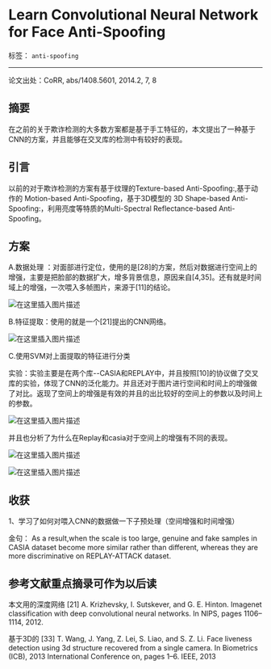 ﻿# Learn Convolutional Neural Network for Face Anti-Spoofing

标签： `anti-spoofing`

---

论文出处：CoRR, abs/1408.5601, 2014.2, 7, 8  

## 摘要  

在之前的关于欺诈检测的大多数方案都是基于手工特征的，本文提出了一种基于CNN的方案，并且能够在交叉库的检测中有较好的表现。

## 引言  

以前的对于欺诈检测的方案有基于纹理的Texture-based Anti-Spoofing:,基于动作的 Motion-based Anti-Spoofing，基于3D模型的 3D Shape-based Anti-Spoofing:，利用亮度等特质的Multi-Spectral Reflectance-based Anti-Spoofing。

## 方案

A.数据处理 ：对面部进行定位，使用的是[28]的方案，然后对数据进行空间上的增强，主要是把脸部的数据扩大，增多背景信息，原因来自[4,35]。还有就是时间域上的增强，一次喂入多帧图片，来源于[11]的结论。  

![在这里插入图片描述](https://img-blog.csdnimg.cn/20190322200517459.png?x-oss-process=image/watermark,type_ZmFuZ3poZW5naGVpdGk,shadow_10,text_aHR0cHM6Ly9ibG9nLmNzZG4ubmV0L3FxXzI4ODg4ODM3,size_16,color_FFFFFF,t_70)

B.特征提取：使用的就是一个[21]提出的CNN网络。  

![在这里插入图片描述](https://img-blog.csdnimg.cn/20190322200533763.png)

C.使用SVM对上面提取的特征进行分类

实验：实验主要是在两个库--CASIA和REPLAY中，并且按照[10]的协议做了交叉库的实验，体现了CNN的泛化能力。并且还对于图片进行空间和时间上的增强做了对比。返现了空间上的增强是有效的并且的出比较好的空间上的参数以及时间上的参数。  

![在这里插入图片描述](https://img-blog.csdnimg.cn/20190322200545106.png)

并且也分析了为什么在Replay和casia对于空间上的增强有不同的表现。

![在这里插入图片描述](https://img-blog.csdnimg.cn/2019032220055526.png?x-oss-process=image/watermark,type_ZmFuZ3poZW5naGVpdGk,shadow_10,text_aHR0cHM6Ly9ibG9nLmNzZG4ubmV0L3FxXzI4ODg4ODM3,size_16,color_FFFFFF,t_70)  

![在这里插入图片描述](https://img-blog.csdnimg.cn/20190322200605238.png?x-oss-process=image/watermark,type_ZmFuZ3poZW5naGVpdGk,shadow_10,text_aHR0cHM6Ly9ibG9nLmNzZG4ubmV0L3FxXzI4ODg4ODM3,size_16,color_FFFFFF,t_70)

## 收获

1、学习了如何对喂入CNN的数据做一下子预处理（空间增强和时间增强）  

金句： As a result,when the scale is too large, genuine and fake samples in
CASIA dataset become more similar rather than different,
whereas they are more discriminative on REPLAY-ATTACK
dataset.  

## 参考文献重点摘录可作为以后读  

本文用的深度网络
[21] A. Krizhevsky, I. Sutskever, and G. E. Hinton. Imagenet classification
with deep convolutional neural networks. In NIPS, pages 1106–1114,
2012.  

基于3D的
[33] T. Wang, J. Yang, Z. Lei, S. Liao, and S. Z. Li. Face liveness detection
using 3d structure recovered from a single camera. In Biometrics
(ICB), 2013 International Conference on, pages 1–6. IEEE, 2013





